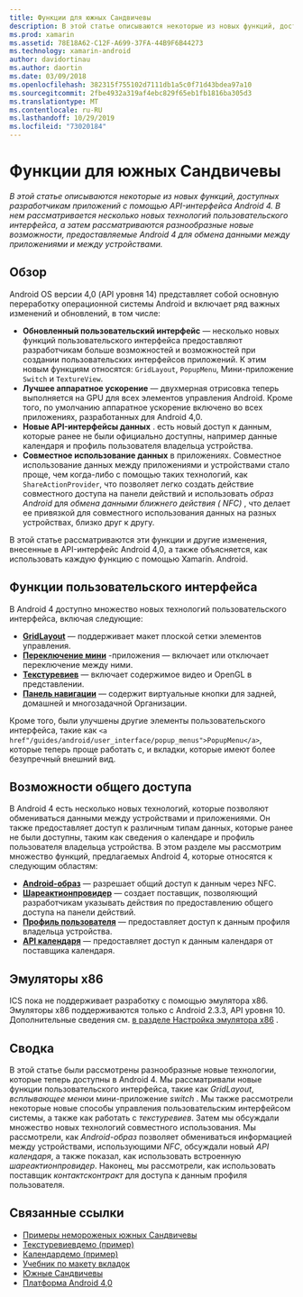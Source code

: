 ```yaml
---
title: Функции для южных Сандвичевы
description: В этой статье описываются некоторые из новых функций, доступных разработчикам приложений с помощью API-интерфейса Android 4. В нем рассматривается несколько новых технологий пользовательского интерфейса, а затем рассматриваются разнообразные новые возможности, предоставляемые Android 4 для обмена данными между приложениями и между устройствами.
ms.prod: xamarin
ms.assetid: 78E18A62-C12F-A699-37FA-44B9F6B44273
ms.technology: xamarin-android
author: davidortinau
ms.author: daortin
ms.date: 03/09/2018
ms.openlocfilehash: 382315f755102d7111db1a5c0f71d43bdea97a10
ms.sourcegitcommit: 2fbe4932a319af4ebc829f65eb1fb1816ba305d3
ms.translationtype: MT
ms.contentlocale: ru-RU
ms.lasthandoff: 10/29/2019
ms.locfileid: "73020184"
---
```

# <a name="ice-cream-sandwich-features"></a>Функции для южных Сандвичевы

_В этой статье описываются некоторые из новых функций, доступных разработчикам приложений с помощью API-интерфейса Android 4. В нем рассматривается несколько новых технологий пользовательского интерфейса, а затем рассматриваются разнообразные новые возможности, предоставляемые Android 4 для обмена данными между приложениями и между устройствами._

## <a name="overview"></a>Обзор

Android OS версии 4,0 (API уровня 14) представляет собой основную переработку операционной системы Android и включает ряд важных изменений и обновлений, в том числе:

- **Обновленный пользовательский интерфейс** — несколько новых функций пользовательского интерфейса предоставляют разработчикам больше возможностей и возможностей при создании пользовательских интерфейсов приложений. К этим новым функциям относятся: `GridLayout`, `PopupMenu`, Мини-приложение `Switch` и `TextureView`. 
- **Лучшее аппаратное ускорение** — двухмерная отрисовка теперь выполняется на GPU для всех элементов управления Android. Кроме того, по умолчанию аппаратное ускорение включено во всех приложениях, разработанных для Android 4,0. 
- **Новые API-интерфейсы данных** . есть новый доступ к данным, которые ранее не были официально доступны, например данные календаря и профиль пользователя владельца устройства. 
- **Совместное использование данных** в приложениях. Совместное использование данных между приложениями и устройствами стало проще, чем когда-либо с помощью таких технологий, как `ShareActionProvider`, что позволяет легко создать действие совместного доступа на панели действий и использовать *образ Android* для *обмена данными ближнего действия ( NFC)* , что делает ее привязкой для совместного использования данных на разных устройствах, близко друг к другу. 

В этой статье рассматриваются эти функции и другие изменения, внесенные в API-интерфейс Android 4,0, а также объясняется, как использовать каждую функцию с помощью Xamarin. Android.

## <a name="user-interface-features"></a>Функции пользовательского интерфейса

В Android 4 доступно множество новых технологий пользовательского интерфейса, включая следующие:

- **[GridLayout](~/android/user-interface/layouts/grid-layout.md)** — поддерживает макет плоской сетки элементов управления. 
- **[Переключение мини](~/android/user-interface/controls/switch.md)** -приложения — включает или отключает переключение между ними. 
- **[Текстуревиев](~/android/user-interface/controls/texture-view.md)** — включает содержимое видео и OpenGL в представлении. 
- **[Панель навигации](~/android/user-interface/controls/navigation-bar.md)** — содержит виртуальные кнопки для задней, домашней и многозадачной Организации. 

Кроме того, были улучшены другие элементы пользовательского интерфейса, такие как `<a href"/guides/android/user_interface/popup_menus">PopupMenu</a>`, которые теперь проще работать с, и вкладки, которые имеют более безупречный внешний вид.

## <a name="sharing-features"></a>Возможности общего доступа

В Android 4 есть несколько новых технологий, которые позволяют обмениваться данными между устройствами и приложениями. Он также предоставляет доступ к различным типам данных, которые ранее не были доступны, таким как сведения о календаре и профиль пользователя владельца устройства. В этом разделе мы рассмотрим множество функций, предлагаемых Android 4, которые относятся к следующим областям:

- **[Android-образ](~/android/platform/android-beam.md)** — разрешает общий доступ к данным через NFC.
- **[Шареактионпровидер](~/android/user-interface/controls/action-bar.md)** — создает поставщик, позволяющий разработчикам указывать действия по предоставлению общего доступа на панели действий. 
- **[Профиль пользователя](~/android/user-interface/user-profile.md)** — предоставляет доступ к данным профиля владельца устройства. 
- **[API календаря](~/android/user-interface/controls/calendar.md)** — предоставляет доступ к данным календаря от поставщика календаря. 

## <a name="x86-emulators"></a>Эмуляторы x86

ICS пока не поддерживает разработку с помощью эмулятора x86. Эмуляторы x86 поддерживаются только с Android 2.3.3, API уровня 10. Дополнительные сведения см. [в разделе Настройка эмулятора x86](~/android/get-started/installation/android-emulator/index.md) .

## <a name="summary"></a>Сводка

В этой статье были рассмотрены разнообразные новые технологии, которые теперь доступны в Android 4. Мы рассматривали новые функции пользовательского интерфейса, такие как *GridLayout*, *всплывающее меню*и мини-приложение *switch* . Мы также рассмотрели некоторые новые способы управления пользовательским интерфейсом системы, а также как работать с *текстуревиев*. Затем мы обсуждали множество новых технологий совместного использования. Мы рассмотрели, как *Android-образ* позволяет обмениваться информацией между устройствами, использующими *NFC*, обсуждали новый *API календаря*, а также показал, как использовать встроенную *шареактионпровидер*.
Наконец, мы рассмотрели, как использовать поставщик *контактсконтракт* для доступа к данным профиля пользователя.

## <a name="related-links"></a>Связанные ссылки

- [Примеры немороженых южных Сандвичевы](https://docs.microsoft.com/samples/xamarin/monodroid-samples/platformfeatures-ics-samples)
- [Текстуревиевдемо (пример)](https://docs.microsoft.com/samples/xamarin/monodroid-samples/textureviewdemo)
- [Календардемо (пример)](https://docs.microsoft.com/samples/xamarin/monodroid-samples/calendardemo)
- [Учебник по макету вкладок](~/android/user-interface/layouts/tab-layout/index.md)
- [Южные Сандвичевы](https://developer.android.com/about/versions/android-4.0-highlights.html)
- [Платформа Android 4,0](https://developer.android.com/about/versions/android-4.0.html)
